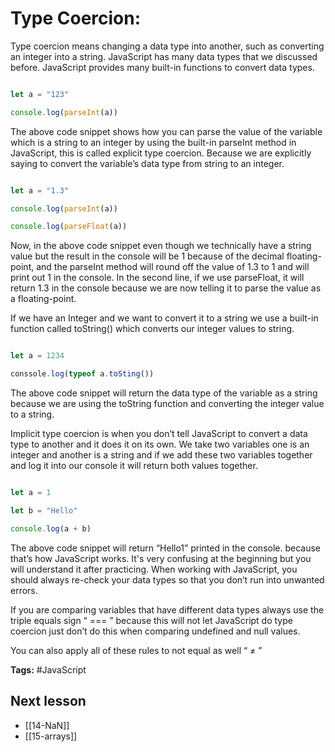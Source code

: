 # Type Coercion:
Type coercion means changing a data type into another, such as converting an integer into a string. JavaScript has many data types that we discussed before. JavaScript provides many built-in functions to convert data types.

```jsx

let a = "123"

console.log(parseInt(a))

```

The above code snippet shows how you can parse the value of the variable which is a string to an integer by using the built-in parseInt method in JavaScript, this is called explicit type coercion. Because we are explicitly saying to convert the variable’s data type from string to an integer.

```jsx

let a = "1.3"

console.log(parseInt(a))

console.log(parseFloat(a))

```

Now, in the above code snippet even though we technically have a string value but the result in the console will be 1 because of the decimal floating-point, and the parseInt method will round off the value of 1.3 to 1 and will print out 1 in the console. In the second line, if we use parseFloat, it will return 1.3 in the console because we are now telling it to parse the value as a floating-point.

If we have an Integer and we want to convert it to a string we use a built-in function called toString() which converts our integer values to string.

```jsx

let a = 1234

conssole.log(typeof a.toSting())

```

The above code snippet will return the data type of the variable as a string because we are using the toString function and converting the integer value to a string.

Implicit type coercion is when you don’t tell JavaScript to convert a data type to another and it does it on its own. We take two variables one is an integer and another is a string and if we add these two variables together and log it into our console it will return both values together.

```jsx

let a = 1

let b = "Hello"

console.log(a + b)

```

The above code snippet will return “Hello1” printed in the console. because that’s how JavaScript works. It's very confusing at the beginning but you will understand it after practicing. When working with JavaScript, you should always re-check your data types so that you don’t run into unwanted errors.

If you are comparing variables that have different data types always use the triple equals sign “ === ” because this will not let JavaScript do type coercion just don’t do this when comparing undefined and null values.

You can also apply all of these rules to not equal as well “ ≠ ”

**Tags:** #JavaScript 

## Next lesson
- [[14-NaN]]
- [[15-arrays]]